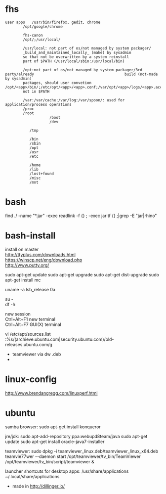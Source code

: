 # fhs

	user apps	/usr/bin/firefox, gedit, chrome
			/opt/google/chrome
			
			fhs-canon
			/opt/;/usr/local/
			
			/usr/local: not part of os/not managed by system packager/
			_build_and_maintained_locally_ (make) by sysadmin
			so that not be overwritten by a system reinstall
			part of $PATH (/usr/local/sbin:/usr/local/bin)

			/opt:not part of os/not managed by system packager/3rd party/already 						    			 build (not-made by sysadmin)
			packages, should user convetion /opt/<app>/bin/;/etc/opt/<app>/<app>.conf;/var/opt/<app>/logs/<app>.access
			not in $PATH
			
			/var:/var/cache:/var/log:/var/spoon/: used for application/process operations
			/proc
			/root
                        /boot
                        /dev

		       /tmp

		       /bin
		       /sbin
		       /opt
		       /usr
		       /etc

		       /home
		       /lib
		       /lost+found
		       /misc
		       /mnt       

# bash

find ./ -name "*.jar" -exec readlink -f {} \; -exec jar tf {} \;|grep -E "jar|rhino"

# bash-install

install on master  
http://ttyplus.com/downloads.html  
https://winscp.net/eng/download.php  
http://www.putty.org/  
  
sudo apt-get update
sudo apt-get upgrade
sudo apt-get dist-upgrade
sudo apt-get install mc

uname -a
lsb_release 0a

su -  
df -h  

new session  
Ctrl+Alt+F1 new terminal  
Ctrl+Alt+F7 GUI(X) terminal  

vi /etc/apt/sources.list  
	:%s/(archieve.ubuntu.com|security.ubuntu.com)/old-releases.ubuntu.com/g  

- teamviewer via dw .deb
- 

# linux-config
 
http://www.brendangregg.com/linuxperf.html

# ubuntu
samba browser: sudo apt-get install konqueror

jre/jdk: 
sudo apt-add-repository ppa:webupd8team/java
sudo apt-get update
sudo apt-get install oracle-java7-installer

teamviewer:
sudo dpkg -i teamviewer_linux.deb/teamviewer_linux_x64.deb
teamvie77wer --daemon start
/opt/teamviewer/tv_bin/TeamViewer
/opt/teamviewer/tv_bin/script/teamviewer &

launcher shortcuts for desktop apps:
/usr/share/applications
~/.local/share/applications

* made in http://dillinger.io/



